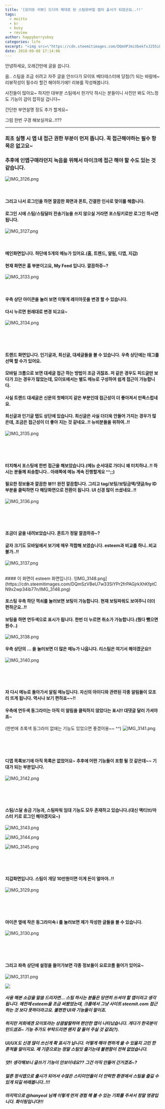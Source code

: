 ```yaml
---
title: '[모이또 리뷰] 드디어 제대로 된 스팀모바일 앱이 출시가 되었군요..!!'
tags:
  - moitto
  - kr
  - busy
  - review
author: happyberrysboy
categories: life
excerpt: "<img src=\"https://cdn.steemitimages.com/DQmXPJmiVbekfxJ255iFNh6PEKkNkvg1orjCRpUXXVnUh21/IMG_3126.png\" />\r\n안녕하세요, 오래간만에 글을 씁니다.  음.. 스팀을 조금 쉬려고 자주 글을 안쓰다가 모이또 베타테스터에 당첨(?) 되는 바람에~ 리뷰작성이 필수라 할건 해야하기에!! 리뷰를 작성해봅니다.  사진들이 많아요~ 하지만 대부분 스팀에서 한가닥 하시는 분들이니 사진만 봐도 어느정도 기능이 감이 잡히실 겁니다~   간단한 부연설명 정도 추가 할게요~  그럼 한번 ....."
date: 2018-09-08 17:14:06
---
```


안녕하세요, 오래간만에 글을 씁니다.

음.. 스팀을 조금 쉬려고 자주 글을 안쓰다가 모이또 베타테스터에 당첨(?) 되는 바람에~ 리뷰작성이 필수라 할건 해야하기에!! 리뷰를 작성해봅니다.

사진들이 많아요~ 하지만 대부분 스팀에서 한가닥 하시는 분들이니 사진만 봐도 어느정도 기능이 감이 잡히실 겁니다~ 

간단한 부연설명 정도 추가 할게요~

그럼 한번 구경 해보실까요..!!??

___

### 최초 실행 시 앱 내 접근 권한 부분이 먼저 뜹니다. 꼭 접근해야하는 필수 항목은 없고요~
### 추후에 인앱구매라던지 녹음을 위해서 마이크에 접근 해야 할 수도 있는 것 같습니다. 
![IMG_3126.png](https://cdn.steemitimages.com/DQmXPJmiVbekfxJ255iFNh6PEKkNkvg1orjCRpUXXVnUh21/IMG_3126.png)
<br><br><br>
#### 그리고 나서 로그인을 하면 깔끔한 화면과 폰트, 간결한 인사로 맞이를 해줍니다.
#### 로그인 시에 스팀/스팀달러 전송기능을 쓰지 않으실 거라면 포스팅키로만 로그인 하시면 됩니다.
![IMG_3127.png](https://cdn.steemitimages.com/DQmZv2J5ZriAY6ETFZnJxCyCb6sHPTYqtJMnpZvTpzuWy81/IMG_3127.png)
<br><br><br>
#### 메인화면입니다. 하단에 5개의 메뉴가 있어요.(홈, 트렌드, 알림, 디앱, 지갑)
#### 현재 화면은 홈 부분이고요, My Feed 입니다. 깔끔하쥬~?
![IMG_3133.png](https://cdn.steemitimages.com/DQmT288XFGYsGuSvYXnz3qKrULzNdTPc7NskFCKKYuaLmeg/IMG_3133.png)
<br><br><br>
#### 우측 상단 아이콘을 눌러 보면 이렇게 레이아웃을 변경 할 수 있습니다. 
#### 다시 누르면 원래대로 변경 되고요~
![IMG_3134.png](https://cdn.steemitimages.com/DQmXjix15vkEr2AC8NK4BEzuwWsKT6QqEvhtasmCXWghy6x/IMG_3134.png)

<br><br><br>
#### 트렌드 화면입니다. 인기글과, 최신글, 대세글들을 볼 수 있습니다. 우측 상단에는 태그를 선택 할 수가 있어요.
#### 모바일 크롬으로 보면 대세글 접근 하는 방법이 조금 귀찮죠. 저 같은 경우도 피드글만 보다가 끄는 경우가 많았는데, **모이또**에서는 별도 메뉴로 구성하여 쉽게 접근이 가능합니다.
#### 사실 트랜드 대세글은 신문의 첫페이지 같은 부분인데 접근성이 더 좋아져서 만족스럽네요.
#### 최신글과 인기글 탭도 상단에 있습니다. 최신글은 사실 더더욱 안들어 가지는 경우가 많은데, 조금은 접근성이 더 좋아 지는 것 같네요..!! 뉴비분들을 위하여..!!
![IMG_3135.png](https://cdn.steemitimages.com/DQmV5zVtbY3CVGaQGKSFcbcBGpAfMm2gcQv8iZhe8wLTjpy/IMG_3135.png)

<br><br><br>
#### 터치해서 포스팅에 한번 접근을 해보았습니다.(메뉴 순서대로 가더니 왜 터치하냐..!! 하시는 분들께 죄송합니다.. 아래쪽에 메뉴 계속 진행할게요 ^^;;)
#### 필요한 정보들과 깔끔한 뷰!!! 완전 깔끔합니다. 그리고 tag/보팅/보팅금액/댓글/by ID 부분을 클릭하면 다 해당화면으로 전환이 됩니다.  UI 신경 많이 쓰셨네요..!!
![IMG_3136.png](https://cdn.steemitimages.com/DQmZq5jfEUtgCH748XMkpwdQ3uaSKzsqkoDeYGJ3o5kdja9/IMG_3136.png)

<br><br><br>
#### 조금더 글을 내려보았습니다. 폰트가 정말 깔끔하쥬~?
#### 글자 크기도 모바일에서 보기에 매우 적합해 보였습니다. esteem과 비교를 하니..비교불가..!!
![IMG_3137.png](https://cdn.steemitimages.com/DQmZLjXS5VnNq9kvKkstfP4ZjzMeHLDphJJKQ85thDbkAnC/IMG_3137.png)

<br>
#### 이 화면이 esteem 화면입니다.
![IMG_3148.png](https://cdn.steemitimages.com/DQmSzVBeU7w33SiYPr2frPAGjrkXhKfptCN9x2wp34ib77n/IMG_3148.png)

#### 포스팅 우측 하단 꺽쇠를 눌러보면 보팅이 가능합니다. 현재 보팅파워도 보여주니 더더 편하군요..!!
#### 보팅을 하면 연두색으로 표시가 됩니다. 한번 더 누르면 취소가 가능합니다.(줬다 뺐으면 원수..)
![IMG_3138.png](https://cdn.steemitimages.com/DQmdcMWkAmQ7qFZ5xSTe2RzHRLVhxunNWyLVJ2T1SRyVuwn/IMG_3138.png)

#### 우측 상단의 ... 을 눌러보면 더 많은 메뉴가 나옵니다. 리스팀은 여기서 해야겠군요!!
![IMG_3140.png](https://cdn.steemitimages.com/DQmNjvzNraKUa2dZj56qh85qZgUsMpKszkEjNcPSUdsst9v/IMG_3140.png)

<br><br><br>
#### 자 다시 메뉴로 돌아가서 알림 메뉴입니다. 자신의 아이디와 관련된 각종 알림들이 모조리 뜨게 됩니다. 역시나 보기 편하죠~~!!
#### 우측에 연두색 동그라미는 아직 이 알림을 클릭하지 않았다는 표시!! 대댓글 달러 가셔야죠~
(한번에 초록색 동그라미 없애는 기능도 있었으면 좋겠어용~~ ^^)
![IMG_3141.png](https://cdn.steemitimages.com/DQmPUeMHxgFUMwah1fjHDQPtR4EY1f5q4xm4iA8ectf8Pyk/IMG_3141.png)

<br><br><br>
#### 디앱 목록보기에 아직 목록은 없었어요~ 추후에 어떤 기능들이 포함 될 것 같은데~~ 기대가 되는 부분입니다.
![IMG_3142.png](https://cdn.steemitimages.com/DQmdSwFrqNdjQRbwQDMaL5g3S9HmVcxAXBY6bSdQnmuj4cU/IMG_3142.png)

<br><br><br>
#### 스팀/스달 송금 기능과, 스팀파워 임대 기능도 모두 존재하고 있습니다.(대신 액티브/마스터 키로 로그인 해야겠지요~)
![IMG_3143.png](https://cdn.steemitimages.com/DQmVChaHfqG9jFqmWWsNwEWGcYSjJBzP3Q68WDR4CjHE2Ae/IMG_3143.png)

![IMG_3144.png](https://cdn.steemitimages.com/DQmRVQS1KBd2JwdsmkyKQ1TgztG5Qgc3tH2nRsZEWQ66Pf7/IMG_3144.png)


![IMG_3145.png](https://cdn.steemitimages.com/DQmNmag2LmXYvjrCoAvjuiWDEvyFsf9C1i1Md6X658t7edk/IMG_3145.png)










<br><br><br>
#### 지갑화면입니다. 스팀이 개당 10만원이면 이게 돈이 얼마야..!!

![IMG_3129.png](https://cdn.steemitimages.com/DQmXee1YvjipZkZ96nEnNJGSkZPZavd77RB7TZH4PKVRq4B/IMG_3129.png)

<br><br><br>
#### 아이콘 옆에 작은 동그라미속 i 를 눌러보면 제가 작성한 글들을 볼 수 있습니다.
![IMG_3130.png](https://cdn.steemitimages.com/DQmTEFgT2ktA6BG862NNwMUC1tfuSNci2deZBupuKSPW2yH/IMG_3130.png)

<br><br><br>
#### 그리고 좌측 상단에 설정을 들어가보면 각종 정보들이 요로코롬 들어가 있어요~
![IMG_3131.png](https://cdn.steemitimages.com/DQmdGJcaGGLVkUDys96BquEghH6k1K1fGkE4g4MwCU11Xj8/IMG_3131.png)

![](https://ipfs.busy.org/ipfs/QmUKxtLW5JEnqaaAnwiLc9kFK1BqpcMGoFKTF7JLKcvJqy)

##### 사용 해본 소감을 말씀 드리자면... 스팀 하시는 분들은 당연히 쓰셔야 할 앱이라고 생각됩니다. 예전에 esteem을 조금 써봤었는데, 크롬에서 그냥 사이트 steemit.com 접근 하는 것 보다 못하더라고요. 불편한 UI와 기능들이 말이죠.
##### 하지만 저희에겐 모이또라는 상큼발랄하며 편안한 앱이 나타났습니다. 게다가 한국분이 만드셨죠~ 기능 추가도 부탁드리면 왠지 잘 들어 주실 것 같죠(?).
##### UI/UX도 신경 많이 쓰신게 확 표시가 납니다. 어떻게 해야 편하게 쓸 수 있을지 고민 한 흔적들 말이지요. 제 기준으로는 정말 스팀잇 즐기는데 불편함이 전혀 없었습니다. 
##### 앗!! 생각해보니 글쓰기 기능이 안보이네요?? 그건 아직 안들어 간거겠죠~? 
##### 얼른 정식앱으로 출시가 되어서 수많은 스티미언들이 더 안락한 환경에서 스팀을 즐길 수 있게 되길 바래봅니다..!!!
##### 마지막으로 @hanyeol 님께 이렇게 먼저 경험 해 볼 수 있는 기회를 주셔서 정말 영광입니다. 화이팅입니다!!!